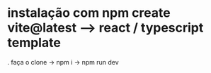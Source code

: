 # instalação com npm create vite@latest --> react / typescript template


. faça o clone -> npm i  -> npm run dev
